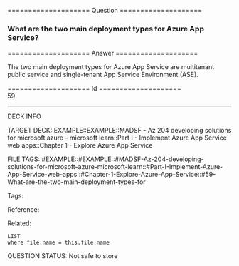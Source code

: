 ==================== Question ====================  

### What are the two main deployment types for Azure App Service?  

==================== Answer ====================  

The two main deployment types for Azure App Service are multitenant public service and single-tenant App Service Environment (ASE).

==================== Id ====================  
59

---

DECK INFO

TARGET DECK: EXAMPLE::EXAMPLE::MADSF - Az 204 developing solutions for microsoft azure - microsoft learn::Part I - Implement Azure App Service web apps::Chapter 1 - Explore Azure App Service

FILE TAGS: #EXAMPLE::#EXAMPLE::#MADSF-Az-204-developing-solutions-for-microsoft-azure-microsoft-learn::#Part-I-Implement-Azure-App-Service-web-apps::#Chapter-1-Explore-Azure-App-Service::#59-What-are-the-two-main-deployment-types-for

Tags:

Reference:

Related:

```dataview
LIST
where file.name = this.file.name
```

QUESTION STATUS: Not safe to store
